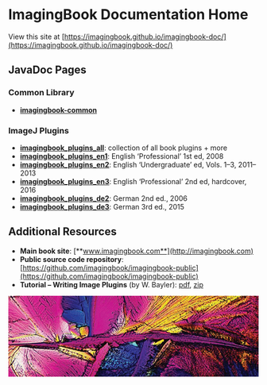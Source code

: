 # ImagingBook Documentation Home

View this site at [https://imagingbook.github.io/imagingbook-doc/](https://imagingbook.github.io/imagingbook-doc/)

## JavaDoc Pages 

### Common Library
* [**imagingbook-common**](https://imagingbook.github.io/imagingbook-common/javadoc/)

### ImageJ Plugins
* [**imagingbook_plugins_all**](https://imagingbook.github.io/imagingbook-plugins-all/javadoc/): collection of all book plugins + more
* [**imagingbook_plugins_en1**](https://imagingbook.github.io/imagingbook-plugins-en1/javadoc/): English ‘Professional’ 1st ed, 2008
* [**imagingbook_plugins_en2**](https://imagingbook.github.io/imagingbook-plugins-en2/javadoc/): English ‘Undergraduate’ ed, Vols. 1&ndash;3, 2011&ndash;2013
* [**imagingbook_plugins_en3**](https://imagingbook.github.io/imagingbook-plugins-en3/javadoc/): English ‘Professional’ 2nd ed, hardcover, 2016
* [**imagingbook_plugins_de2**](https://imagingbook.github.io/imagingbook-plugins-de2/javadoc/): German 2nd ed., 2006
* [**imagingbook_plugins_de3**](https://imagingbook.github.io/imagingbook-plugins-de3/javadoc/): German 3rd ed., 2015

## Additional Resources
* **Main book site**: [**www.imagingbook.com**](http://imagingbook.com)
* **Public source code repository**: [https://github.com/imagingbook/imagingbook-public](https://github.com/imagingbook/imagingbook-public)
* **Tutorial &ndash; Writing Image Plugins** (by W. Bayler): [pdf](./imagej-tutorial/tutorial171.pdf), [zip](./imagej-tutorial/plugins171.zip)

![cover large](img/cover_en_600.png) 
